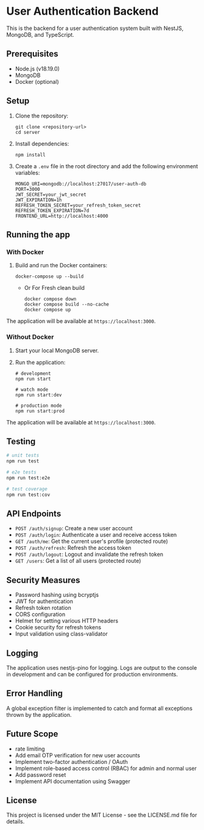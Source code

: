 # User Authentication Backend

This is the backend for a user authentication system built with NestJS, MongoDB, and TypeScript.

## Prerequisites

- Node.js (v18.19.0)
- MongoDB
- Docker (optional)

## Setup

1. Clone the repository:
   ```
   git clone <repository-url>
   cd server
   ```

2. Install dependencies:
   ```
   npm install
   ```

3. Create a `.env` file in the root directory and add the following environment variables:
   ```
   MONGO_URI=mongodb://localhost:27017/user-auth-db
   PORT=3000
   JWT_SECRET=your_jwt_secret
   JWT_EXPIRATION=1h
   REFRESH_TOKEN_SECRET=your_refresh_token_secret
   REFRESH_TOKEN_EXPIRATION=7d
   FRONTEND_URL=http://localhost:4000
   ```

## Running the app

### With Docker

1. Build and run the Docker containers:
   ```
   docker-compose up --build
   ```
   - Or For Fresh clean build
      ```
      docker compose down
      docker compose build --no-cache
      docker compose up
      ```

The application will be available at `https://localhost:3000`.


### Without Docker

1. Start your local MongoDB server.

2. Run the application:
   ```
   # development
   npm run start

   # watch mode
   npm run start:dev

   # production mode
   npm run start:prod
   ```

The application will be available at `https://localhost:3000`.

## Testing

```bash
# unit tests
npm run test

# e2e tests
npm run test:e2e

# test coverage
npm run test:cov
```

## API Endpoints

- `POST /auth/signup`: Create a new user account
- `POST /auth/login`: Authenticate a user and receive access token
- `GET /auth/me`: Get the current user's profile (protected route)
- `POST /auth/refresh`: Refresh the access token
- `POST /auth/logout`: Logout and invalidate the refresh token
- `GET /users`: Get a list of all users (protected route)

## Security Measures

- Password hashing using bcryptjs
- JWT for authentication
- Refresh token rotation
- CORS configuration
- Helmet for setting various HTTP headers
- Cookie security for refresh tokens
- Input validation using class-validator

## Logging

The application uses nestjs-pino for logging. Logs are output to the console in development and can be configured for production environments.

## Error Handling

A global exception filter is implemented to catch and format all exceptions thrown by the application.

## Future Scope

- rate limiting
- Add email OTP verification for new user accounts
- Implement two-factor authentication / OAuth
- Implement role-based access control (RBAC) for admin and normal user
- Add password reset
- Implement API documentation using Swagger


## License

This project is licensed under the MIT License - see the LICENSE.md file for details.
